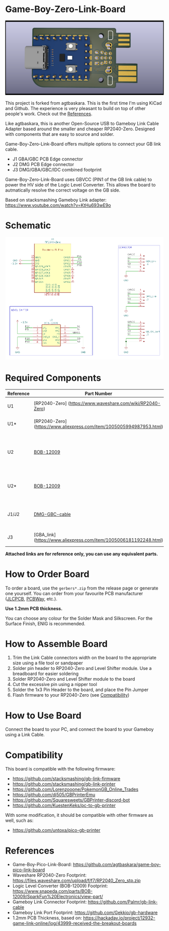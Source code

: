 # Game-Boy-Zero-Link-Board

![Board 3D Render](docs/board-front-3d.png)

This project is forked from agtbaskara. This is the first time I'm using KiCad and Github. The experience is very pleasant to build on top of other people's work. Check out the [References](#References).

Like agtbaskara, this is another Open-Source USB to Gameboy Link Cable Adapter based around the smaller and cheaper RP2040-Zero. Designed with components that are easy to source and solder.

Game-Boy-Zero-Link-Board offers multiple options to connect your GB link cable.
- J1 GBA/GBC PCB Edge connector
- J2 DMG PCB Edge connector
- J3 DMG/GBA/GBC/IDC combined footprint

Game-Boy-Zero-Link-Board uses GBVCC (PIN1 of the GB link cable) to power the HV side of the Logic Level Converter. This allows the board to autmatically resolve the correct voltage on the GB side.

Based on stacksmashing Gameboy Link adapter: https://www.youtube.com/watch?v=KtHu693wE9o

# Schematic

![Schematic](docs/schematic.png)

# Required Components

| Reference | Part Number | Description |
|-|-|-|
| U1 | [RP2040-Zero] (https://www.waveshare.com/wiki/RP2040-Zero) | Waveshare RP2040-Zero |
| U1* | [RP2040-Zero] (https://www.aliexpress.com/item/1005005994987953.html) | AliExpress RP2040-Zero |
| U2 | [BOB-12009](https://www.sparkfun.com/products/12009) | Sparkfun Bi-Directional Logic Level Converter, clones are compatible |
| U2* | [BOB-12009](https://www.aliexpress.com/item/1005006068381598.html) |  AliExpress Bi-Directional Logic Level Converter|
| J1/J2 | [DMG-GBC-cable](https://www.aliexpress.com/item/1005004110251579.html) | AliExpress link cable suitable for DMG and GBC|
| J3 | [GBA_link] (https://www.aliexpress.com/item/1005006181192248.html) | AliExpress GBA link port |


**Attached links are for reference only, you can use any equivalent parts.**

# How to Order Board

To order a board, use the `gerbers*.zip` from the release page or generate one yourself. You can order from your favourite PCB manufacturer ([JLCPCB](https://jlcpcb.com/), [PCBWay](https://www.pcbway.com/), etc.).

**Use 1.2mm PCB thickness.**

You can choose any colour for the Solder Mask and Silkscreen. For the Surface Finish, ENIG is recommended.

# How to Assemble Board

1. Trim the Link Cable connectors width on the board to the appropriate size using a file tool or sandpaper
2. Solder pin header to RP2040-Zero and Level Shifter module. Use a breadboard for easier soldering
3. Solder RP2040-Zero and Level Shifter module to the board
4. Cut the excessive pin using a nipper tool
5. Solder the 1x3 Pin Header to the board, and place the Pin Jumper
6. Flash firmware to your RP2040-Zero (see [Compatibility](#Compatibility))

# How to Use Board

Connect the board to your PC, and connect the board to your Gameboy using a Link Cable.

# Compatibility

This board is compatible with the following firmware:
- https://github.com/stacksmashing/gb-link-firmware
- https://github.com/stacksmashing/gb-link-printer
- https://github.com/Lorenzooone/PokemonGB_Online_Trades
- https://github.com/dj505/GBPrinterEmu
- https://github.com/Squaresweets/GBPrinter-discord-bot
- https://github.com/KuestenKeks/pc-to-gb-printer

With some modification, it should be compatible with other firmware as well, such as:
- https://github.com/untoxa/pico-gb-printer

# References
- Game-Boy-Pico-Link-Board: https://github.com/agtbaskara/game-boy-pico-link-board
- Waveshare RP2040-Zero Footprint: https://files.waveshare.com/upload/f/f7/RP2040_Zero_stp.zip
- Logic Level Converter (BOB-12009) Footprint: https://www.snapeda.com/parts/BOB-12009/SparkFun%20Electronics/view-part/
- Gameboy Link Connector Footprint: https://github.com/Palmr/gb-link-cable
- Gameboy Link Port Footprint: https://github.com/Gekkio/gb-hardware
- 1.2mm PCB Thickness, based on: https://hackaday.io/project/12932-game-link-online/log/43999-received-the-breakout-boards

